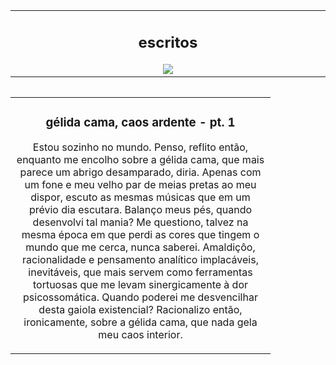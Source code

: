 <table align="center"><tr><td align="center" width="9999">
  
  ## escritos
  
  
<img src="https://kuon.s-ul.eu/pmGc4x3D" align="center">
</td></tr></table>

<table align="left"><tr><td align="center" width="400">
  
  ### gélida cama, caos ardente - pt. 1
  
  Estou sozinho no mundo. Penso, reflito então, enquanto me encolho sobre a gélida cama, que mais parece um abrigo desamparado, diria. Apenas com um fone e meu velho par de meias pretas ao meu dispor, escuto as mesmas músicas que em um prévio dia escutara. Balanço meus pés, quando desenvolvi tal mania? Me questiono, talvez na mesma época em que perdi as cores que tingem o mundo que me cerca, nunca saberei. Amaldiçôo, racionalidade e pensamento analítico implacáveis, inevitáveis, que mais servem como ferramentas tortuosas que me levam sinergicamente à dor psicossomática. Quando poderei me desvencilhar desta gaiola existencial? Racionalizo então, ironicamente, sobre a gélida cama, que nada gela meu caos interior.
  </td></tr></table>
